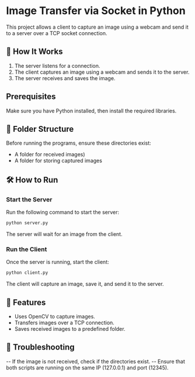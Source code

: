# Image Transfer via Socket in Python  

This project allows a client to capture an image using a webcam and send it to a server over a TCP socket connection.  

## 📌 How It Works  
1. The server listens for a connection.  
2. The client captures an image using a webcam and sends it to the server.  
3. The server receives and saves the image.  

## Prerequisites  
Make sure you have Python installed, then install the required libraries.

## 📂 Folder Structure
Before running the programs, ensure these directories exist:
- A folder for received images)
- A folder for storing captured images

## 🛠 How to Run
### Start the Server
Run the following command to start the server:
```bash
python server.py
```
The server will wait for an image from the client.

### Run the Client
Once the server is running, start the client:
```bash
python client.py
```
The client will capture an image, save it, and send it to the server.

## 🎯 Features
- Uses OpenCV to capture images.
- Transfers images over a TCP connection.
- Saves received images to a predefined folder.

## 🔧 Troubleshooting
-- If the image is not received, check if the directories exist.
-- Ensure that both scripts are running on the same IP (127.0.0.1) and port (12345).
